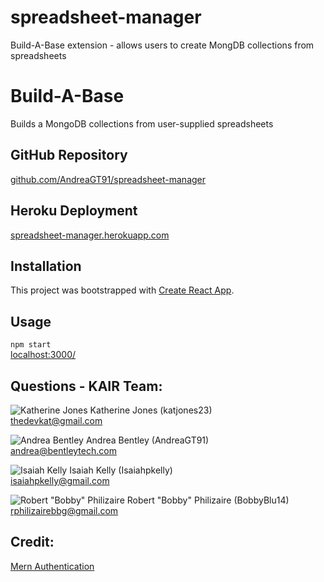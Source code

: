 # spreadsheet-manager
Build-A-Base extension - allows users to create MongDB collections from spreadsheets

# Build-A-Base
Builds a MongoDB collections from user-supplied spreadsheets

## GitHub Repository
[github.com/AndreaGT91/spreadsheet-manager](https://github.com/AndreaGT91/spreadsheet-manager)

## Heroku Deployment
[spreadsheet-manager.herokuapp.com](https://spreadsheet-manager.herokuapp.com/)

## Installation 
This project was bootstrapped with [Create React App](https://github.com/facebook/create-react-app). 

## Usage 
 `npm start`   
 [localhost:3000/](http://localhost:3000/)

## Questions - KAIR Team:

  ![Katherine Jones](https://avatars3.githubusercontent.com/u/53064219?s=48&u=d7e96227dd73ed6f70d940091ab354c6ef4cb7d2&v=4)  Katherine Jones  (katjones23)     
[thedevkat@gmail.com](mailto:thedevkat@gmail.com)

 ![Andrea Bentley](https://avatars2.githubusercontent.com/u/58275699?v=4&s=48)  Andrea Bentley  (AndreaGT91)     
[andrea@bentleytech.com](mailto:andrea@bentleytech.com)

  ![Isaiah Kelly](https://avatars3.githubusercontent.com/u/61264828?s=48&u=85c3af334051baca42c09bd68c228ef867438da7&v=4)  Isaiah Kelly  (Isaiahpkelly)     
[isaiahpkelly@gmail.com](mailto:isaiahpkelly@gmail.com)

 ![Robert "Bobby" Philizaire](https://avatars1.githubusercontent.com/u/61440982?s=48&u=d95627ea649639a806d05664e3d53a247a2ef0ce&v=4)  Robert "Bobby" Philizaire  (BobbyBlu14)     
[rphilizairebbg@gmail.com](mailto:rphilizairebbg@gmail.com)

## Credit:
[Mern Authentication](https://blog.bitsrc.io/build-a-login-auth-app-with-mern-stack-part-1-c405048e3669)
